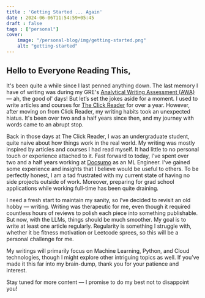 ```yaml
---
title : 'Getting Started ... Again'
date : 2024-06-06T11:54:59+05:45
draft : false
tags : ["personal"]
cover:
    image: "/personal-blog/img/getting-started.png" 
    alt: "getting-started"
---
```



## Hello to Everyone Reading This,

It's been quite a while since I last penned anything down. The last memory I have of writing was during my GRE's [Analytical Writing Assessment (AWA)](https://www.ets.org/gre/test-takers/general-test/prepare/content/analytical-writing.html) — ah, the good ol' days! But let’s set the jokes aside for a moment. I used to write articles and courses for [The Click Reader](https://theclickreader.com) for over a year. However, after moving on from Click Reader, my writing habits took an unexpected hiatus. It's been over two and a half years since then, and my journey with words came to an abrupt stop.

Back in those days at The Click Reader, I was an undergraduate student, quite naive about how things work in the real world. My writing was mostly inspired by articles and courses I had read myself. It had little to no personal touch or experience attached to it. Fast forward to today, I’ve spent over two and a half years working at [Docsumo](https://docsumo.com) as an ML Engineer. I've gained some experience and insights that I believe would be useful to others. To be perfectly honest, I am a tad frustrated with my current state of having no side projects outside of work. Moreover, preparing for grad school applications while working full-time has been quite draining.

I need a fresh start to maintain my sanity, so I’ve decided to revisit an old hobby — writing. Writing was therapeutic for me, even though it required countless hours of reviews to polish each piece into something publishable. But now, with the LLMs, things should be much smoother. My goal is to write at least one article regularly. Regularity is something I struggle with, whether it be fitness motivation or Leetcode sprees, so this will be a personal challenge for me.

My writings will primarily focus on Machine Learning, Python, and Cloud technologies, though I might explore other intriguing topics as well. If you’ve made it this far into my brain-dump, thank you for your patience and interest.

Stay tuned for more content — I promise to do my best not to disappoint you!